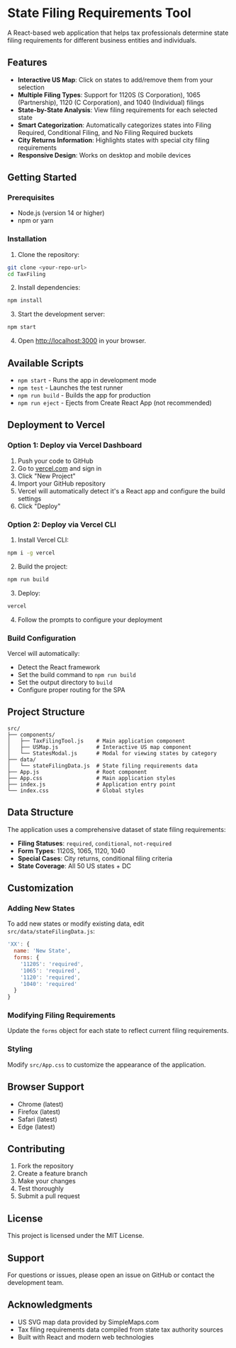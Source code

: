 # State Filing Requirements Tool

A React-based web application that helps tax professionals determine state filing requirements for different business entities and individuals.

## Features

- **Interactive US Map**: Click on states to add/remove them from your selection
- **Multiple Filing Types**: Support for 1120S (S Corporation), 1065 (Partnership), 1120 (C Corporation), and 1040 (Individual) filings
- **State-by-State Analysis**: View filing requirements for each selected state
- **Smart Categorization**: Automatically categorizes states into Filing Required, Conditional Filing, and No Filing Required buckets
- **City Returns Information**: Highlights states with special city filing requirements
- **Responsive Design**: Works on desktop and mobile devices

## Getting Started

### Prerequisites

- Node.js (version 14 or higher)
- npm or yarn

### Installation

1. Clone the repository:
```bash
git clone <your-repo-url>
cd TaxFiling
```

2. Install dependencies:
```bash
npm install
```

3. Start the development server:
```bash
npm start
```

4. Open [http://localhost:3000](http://localhost:3000) in your browser.

## Available Scripts

- `npm start` - Runs the app in development mode
- `npm test` - Launches the test runner
- `npm run build` - Builds the app for production
- `npm run eject` - Ejects from Create React App (not recommended)

## Deployment to Vercel

### Option 1: Deploy via Vercel Dashboard

1. Push your code to GitHub
2. Go to [vercel.com](https://vercel.com) and sign in
3. Click "New Project"
4. Import your GitHub repository
5. Vercel will automatically detect it's a React app and configure the build settings
6. Click "Deploy"

### Option 2: Deploy via Vercel CLI

1. Install Vercel CLI:
```bash
npm i -g vercel
```

2. Build the project:
```bash
npm run build
```

3. Deploy:
```bash
vercel
```

4. Follow the prompts to configure your deployment

### Build Configuration

Vercel will automatically:
- Detect the React framework
- Set the build command to `npm run build`
- Set the output directory to `build`
- Configure proper routing for the SPA

## Project Structure

```
src/
├── components/
│   ├── TaxFilingTool.js    # Main application component
│   ├── USMap.js            # Interactive US map component
│   └── StatesModal.js      # Modal for viewing states by category
├── data/
│   └── stateFilingData.js  # State filing requirements data
├── App.js                  # Root component
├── App.css                 # Main application styles
├── index.js                # Application entry point
└── index.css               # Global styles
```

## Data Structure

The application uses a comprehensive dataset of state filing requirements:

- **Filing Statuses**: `required`, `conditional`, `not-required`
- **Form Types**: 1120S, 1065, 1120, 1040
- **Special Cases**: City returns, conditional filing criteria
- **State Coverage**: All 50 US states + DC

## Customization

### Adding New States

To add new states or modify existing data, edit `src/data/stateFilingData.js`:

```javascript
'XX': { 
  name: 'New State', 
  forms: { 
    '1120S': 'required', 
    '1065': 'required', 
    '1120': 'required', 
    '1040': 'required' 
  }
}
```

### Modifying Filing Requirements

Update the `forms` object for each state to reflect current filing requirements.

### Styling

Modify `src/App.css` to customize the appearance of the application.

## Browser Support

- Chrome (latest)
- Firefox (latest)
- Safari (latest)
- Edge (latest)

## Contributing

1. Fork the repository
2. Create a feature branch
3. Make your changes
4. Test thoroughly
5. Submit a pull request

## License

This project is licensed under the MIT License.

## Support

For questions or issues, please open an issue on GitHub or contact the development team.

## Acknowledgments

- US SVG map data provided by SimpleMaps.com
- Tax filing requirements data compiled from state tax authority sources
- Built with React and modern web technologies 